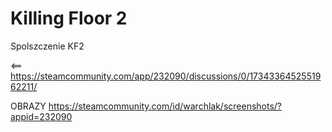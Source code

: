 # Killing Floor 2
Spolszczenie KF2

<==
https://steamcommunity.com/app/232090/discussions/0/1734336452551962211/

OBRAZY
https://steamcommunity.com/id/warchlak/screenshots/?appid=232090
